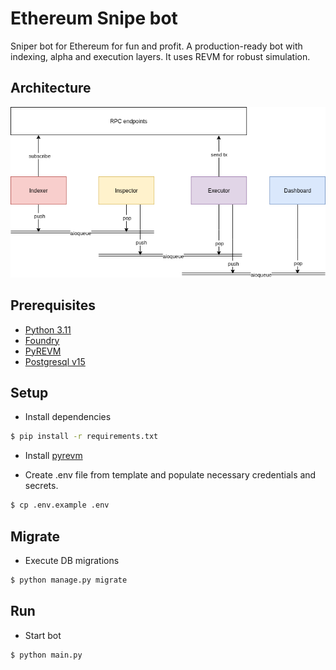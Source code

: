 # Ethereum Snipe bot
Sniper bot for Ethereum for fun and profit. A production-ready bot with indexing, alpha and execution layers. It uses REVM for robust simulation.

## Architecture

![system architecture](./docs/architecture.png)

## Prerequisites

- [Python 3.11](https://www.python.org/downloads/release/python-3110/)
- [Foundry](https://book.getfoundry.sh/getting-started/installation)
- [PyREVM](https://github.com/0xbarchitect/pyrevm)
- [Postgresql v15](https://hub.docker.com/_/postgres)

## Setup

- Install dependencies
```bash
$ pip install -r requirements.txt
```

- Install [pyrevm](./pyrevm/README.md)

- Create .env file from template and populate necessary credentials and secrets.
```bash
$ cp .env.example .env
```

## Migrate 

- Execute DB migrations
```bash
$ python manage.py migrate
```

## Run

- Start bot
```bash
$ python main.py
```